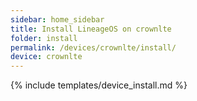 ```yaml
---
sidebar: home_sidebar
title: Install LineageOS on crownlte
folder: install
permalink: /devices/crownlte/install/
device: crownlte
---
```

{% include templates/device_install.md %}

